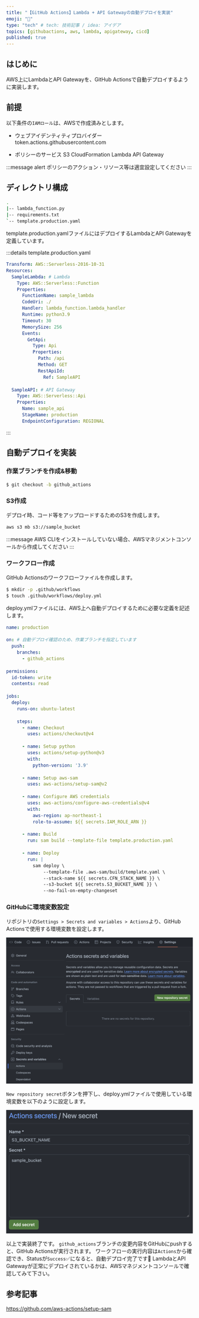 ```yaml
---
title: "【GitHub Actions】Lambda + API Gatewayの自動デプロイを実装"
emoji: "📘"
type: "tech" # tech: 技術記事 / idea: アイデア
topics: [githubactions, aws, lambda, apigateway, cicd]
published: true
---
```


## はじめに

AWS上にLambdaとAPI Gatewayを、GitHub Actionsで自動デプロイするように実装します。

## 前提

以下条件の`IAMロール`は、AWSで作成済みとします。
- ウェブアイデンティティプロバイダー
token.actions.githubusercontent.com

- ポリシーのサービス
S3
CloudFormation
Lambda
API Gateway

:::message alert
ポリシーのアクション・リソース等は適宜設定してください
:::

## ディレクトリ構成

```bash
.
|-- lambda_function.py
|-- requirements.txt
`-- template.production.yaml
```

template.production.yamlファイルにはデプロイするLambdaとAPI Gatewayを定義しています。

:::details template.production.yaml
```yaml:template.production.yaml
Transform: AWS::Serverless-2016-10-31
Resources:
  SampleLambda: # Lambda
    Type: AWS::Serverless::Function
    Properties:
      FunctionName: sample_lambda
      CodeUri: ./
      Handler: lambda_function.lambda_handler
      Runtime: python3.9
      Timeout: 30
      MemorySize: 256
      Events:
        GetApi:
          Type: Api
          Properties:
            Path: /api
            Method: GET
            RestApiId:
              Ref: SampleAPI

  SampleAPI: # API Gateway
    Type: AWS::Serverless::Api
    Properties:
      Name: sample_api
      StageName: production
      EndpointConfiguration: REGIONAL
```
:::

## 自動デプロイを実装

### 作業ブランチを作成&移動

```bash
$ git checkout -b github_actions
```

### S3作成

デプロイ時、コード等をアップロードするためのS3を作成します。

```bash
aws s3 mb s3://sample_bucket
```

:::message
AWS CLIをインストールしていない場合、AWSマネジメントコンソールから作成してください
:::

### ワークフロー作成

GitHub Actionsのワークフローファイルを作成します。

```bash
$ mkdir -p .github/workflows
$ touch .github/workflows/deploy.yml
```

deploy.ymlファイルには、AWS上へ自動デプロイするために必要な定義を記述します。

```yml:deploy.yml
name: production

on: # 自動デプロイ確認のため、作業ブランチを指定しています
  push:
    branches:
      - github_actions

permissions:
  id-token: write
  contents: read

jobs:
  deploy:
    runs-on: ubuntu-latest

    steps:
      - name: Checkout
        uses: actions/checkout@v4

      - name: Setup python
        uses: actions/setup-python@v3
        with:
          python-version: '3.9'

      - name: Setup aws-sam
        uses: aws-actions/setup-sam@v2

      - name: Configure AWS credentials
        uses: aws-actions/configure-aws-credentials@v4
        with:
          aws-region: ap-northeast-1
          role-to-assume: ${{ secrets.IAM_ROLE_ARN }}

      - name: Build
        run: sam build --template-file template.production.yaml

      - name: Deploy
        run: |
          sam deploy \
              --template-file .aws-sam/build/template.yaml \
              --stack-name ${{ secrets.CFN_STACK_NAME }} \
              --s3-bucket ${{ secrets.S3_BUCKET_NAME }} \
              --no-fail-on-empty-changeset
```

### GitHubに環境変数設定

リポジトリの`Settings > Secrets and variables > Actions`より、GitHub Actionsで使用する環境変数を設定します。

![](/images/sam_deploy_with_githubactions/01_image.png)

`New repository secret`ボタンを押下し、deploy.ymlファイルで使用している環境変数を以下のように設定します。

![](/images/sam_deploy_with_githubactions/02_image.png)

以上で実装終了です。
`github_actions`ブランチの変更内容をGitHubにpushすると、GitHub Actionsが実行されます。
ワークフローの実行内容は`Actions`から確認でき、Statusが`Success`✅になると、自動デプロイ完了です🎉
LambdaとAPI Gatewayが正常にデプロイされているかは、AWSマネジメントコンソールで確認してみて下さい。

## 参考記事

https://github.com/aws-actions/setup-sam
